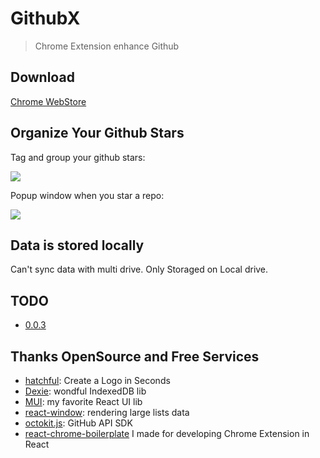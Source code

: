 # GithubX

> Chrome Extension enhance Github

## Download

[Chrome WebStore](https://chrome.google.com/webstore/detail/githubx/nmcddfeclkbhehidjoadbmkaajoppapo)

## Organize Your Github Stars

Tag and group your github stars:

![](https://i.imgur.com/dZlYXCi.png)

Popup window when you star a repo:

![](https://i.imgur.com/KOCn2xl.gif)

## Data is stored locally

Can't sync data with multi drive.
Only Storaged on Local drive.

## TODO

* [0.0.3](https://github.com/riskers/github-plus-extension/projects/3)

## Thanks OpenSource and Free Services

* [hatchful](https://hatchful.shopify.com/): Create a Logo in Seconds
* [Dexie](https://dexie.org/): wondful IndexedDB lib
* [MUI](https://mui.com/): my favorite React UI lib
* [react-window](https://github.com/bvaughn/react-window): rendering large lists data
* [octokit.js](https://github.com/octokit/octokit.js): GitHub API SDK
* [react-chrome-boilerplate](https://github.com/riskers/react-chrome-boilerplate) I made for developing Chrome Extension in React
